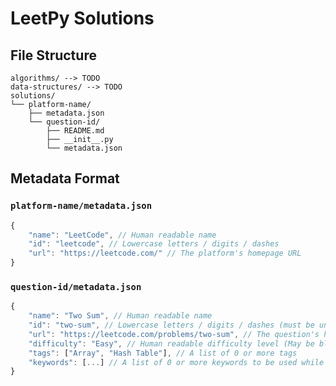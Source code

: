 # LeetPy Solutions

## File Structure

```
algorithms/ --> TODO
data-structures/ --> TODO
solutions/
└── platform-name/
    ├── metadata.json
    └── question-id/
        ├── README.md
        ├── __init__.py
        └── metadata.json
```

## Metadata Format

### `platform-name/metadata.json`

```javascript
{
    "name": "LeetCode", // Human readable name
    "id": "leetcode", // Lowercase letters / digits / dashes
    "url": "https://leetcode.com/" // The platform's homepage URL
}
```

### `question-id/metadata.json`

```javascript
{
    "name": "Two Sum", // Human readable name
    "id": "two-sum", // Lowercase letters / digits / dashes (must be unique to the platform)
    "url": "https://leetcode.com/problems/two-sum", // The question's homepage URL
    "difficulty": "Easy", // Human readable difficulty level (May be blank)
    "tags": ["Array", "Hash Table"], // A list of 0 or more tags
    "keywords": [...] // A list of 0 or more keywords to be used while searching (independent of tags)
}
```